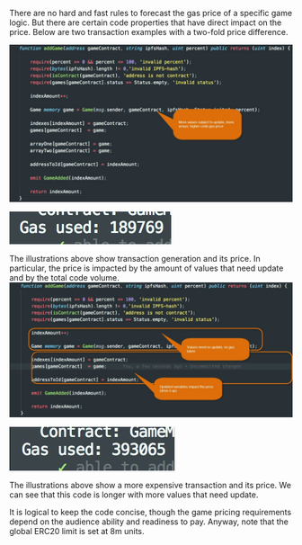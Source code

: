 There are no hard and fast rules to forecast the gas price of a specific game logic. But there are certain code properties that have direct impact on the price. Below are two transaction examples with a two-fold price difference.

![](../Images/transaction1.jpg)

![](../Images/gas_small.jpg)

The illustrations above show transaction generation and its price. In particular, the price is impacted by the amount of values that need update and by the total code volume.
![](../Images/transaction2.jpg)

![](../Images/gas_more.jpg)

The illustrations above show a more expensive transaction and its price. We can see that this code is longer with more values that need update.

It is logical to keep the code concise, though the game pricing requirements depend on the audience ability and readiness to pay. Anyway, note that the global ERC20 limit is set at 8m units.


